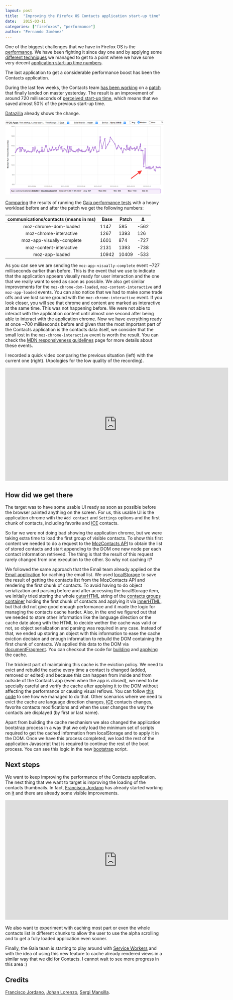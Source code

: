 ```yaml
---
layout: post
title:  "Improving the Firefox OS Contacts application start-up time"
date:   2015-03-11
categories: ["firefoxos", "performance"]
author: "Fernando Jiménez"
---
```


One of the biggest challenges that we have in Firefox OS is the [performance](https://developer.mozilla.org/en-US/Apps/Build/Performance/Performance_fundamentals). We have been fighting it since day one and by applying some [different techniques](https://developer.mozilla.org/en-US/Apps/Build/Performance/Optimizing_startup_performance) we managed to get to a point where we have some very decent [application start-up time numbers](https://datazilla.mozilla.org/b2g).

The last application to get a considerable performance boost has been the Contacts application.

During the last few weeks, the Contacts team [has been working](https://bugzilla.mozilla.org/show_bug.cgi?id=1112551) on a [patch](https://github.com/mozilla-b2g/gaia/commit/f1d0684817e5802961c02a04dcf667cfaf09d6ee) that finally landed on master yesterday. The result is an improvement of around 720 milliseconds of [perceived start-up time](https://developer.mozilla.org/en-US/Apps/Build/Performance/Firefox_OS_app_responsiveness_guidelines#Stages), which means that we saved almost 50% of the previous start-up time.

[Datazilla](https://datazilla.mozilla.org/b2g/?branch=master&device=flame-319MB&range=7&test=startup_%3E_moz-app-visually-complete&app_list=communications/contacts&app=communications/contacts&gaia_rev=9645d45d5777880e&gecko_rev=f6259882882b&plot=median) already shows the change.

![Datazilla changes](/content/images/2015/03/contactsperfimprovement-1.png)

[Comparing](https://github.com/stasm/test-perf-summary) the results of running the [Gaia performance tests](https://developer.mozilla.org/en-US/Firefox_OS/Platform/Automated_testing/Gaia_performance_tests) with a heavy workload before and after the patch we get the following numbers:

| communications/contacts (means in ms) | Base  | Patch | Δ    |
|:-------------------------------------:|-------|-------|------|
| moz-chrome-dom-loaded                 | 1147  | 585   | -562 |
| moz-chrome-interactive                | 1267  | 1393  | 126  |
| moz-app-visually-complete             | 1601  | 874   | -727 |
| moz-content-interactive               | 2131  | 1393  | -738 |
| moz-app-loaded                        | 10942 | 10409 | -533 |

As you can see we are sending the `moz-app-visually-complete` event ~727 milliseconds earlier than before. This is the event that we use to indicate that the application appears visually ready for user interaction and the one that we really want to send as soon as possible. We also get similar improvements for the `moz-chrome-dom-loaded`, `moz-content-interactive` and `moz-app-loaded` events. You can also notice that we had to make some trade offs and we lost some ground with the `moz-chrome-interactive` event. If you look closer, you will see that chrome and content are marked as interactive at the same time. This was not happening before. We were not able to interact with the application content until almost one second after being able to interact with the application chrome. Now we have everything ready at once ~700 milliseconds before and given that the most important part of the Contacts application is the contacts data itself, we consider that the small lost in the `moz-chrome-interactive` event is worth the result. You can check the [MDN responsiveness guidelines](https://developer.mozilla.org/en-US/Apps/Build/Performance/Firefox_OS_app_responsiveness_guidelines#Stages) page for more details about these events.

I recorded a quick video comparing the previous situation (left) with the current one (right). (Apologies for the low quality of the recording).

<iframe title="vimeo-player" src="https://player.vimeo.com/video/121901924" width="710" height="360" frameborder="0" allowfullscreen></iframe>

How did we get there
--------------------

The target was to have some usable UI ready as soon as possible before the browser painted anything on the screen. For us, this usable UI is the application chrome with the `Add contact` and `Settings` options and the first chunk of contacts, including favorite and [ICE](http://en.wikipedia.org/wiki/In_case_of_emergency) contacts.

So far we were not doing bad showing the application chrome, but we were taking extra time to load the first group of visible contacts. To show this first content we needed to do a request to the [MozContacts API](https://developer.mozilla.org/en-US/docs/Web/API/Navigator/mozContacts) to obtain the list of stored contacts and start appending to the DOM one new node per each contact information retrieved. The thing is that the result of this request rarely changed from one execution to the other. So why not caching it?

We followed the same approach that the Email team already applied on the [Email application](https://groups.google.com/forum/#!topic/mozilla.dev.gaia/v_jVuwOJMKI) for caching the email list. We used [localStorage](https://developer.mozilla.org/en-US/docs/Web/API/Window/localStorage) to save the result of getting the contacts list from the MozContacts API and rendering the first chunk of contacts. To avoid having to do object serialization and parsing before and after accessing the localStorage item, we initially tried storing the whole [outerHTML](https://developer.mozilla.org/en-US/docs/Web/API/Element/outerHTML) string of the [contacts groups container](https://github.com/mozilla-b2g/gaia/blob/master/apps/communications/contacts/index.html#L218) holding the first chunk of contacts and applying it via [innerHTML](https://developer.mozilla.org/en-US/docs/Web/API/Element/innerHTML), but that did not give good enough performance and it made the logic for managing the contacts cache harder. Also, in the end we figured out that we needed to store other information like the language direction or the cache date along with the HTML to decide wether the cache was valid or not, so object serialization and parsing was required in any case. Instead of that, we ended up storing an object with this information to ease the cache eviction decision and enough information to rebuild the DOM containing the first chunk of contacts. We applied this data to the DOM via [documentFragment](https://developer.mozilla.org/en-US/docs/Web/API/DocumentFragment). You can checkout the code for [building](https://github.com/mozilla-b2g/gaia/blob/master/apps/communications/contacts/js/views/list.js#L2274) and [applying](https://github.com/mozilla-b2g/gaia/blob/master/apps/communications/contacts/js/bootstrap.js#L173) the cache.

The trickiest part of maintaining this cache is the eviction policy. We need to evict and rebuild the cache every time a contact is changed (added, removed or edited) and because this can happen from inside and from outside of the Contacts app (even when the app is closed), we need to be specially careful and verify the cache after applying it to the DOM without affecting the performance or causing visual reflows. You can follow [this code](https://github.com/mozilla-b2g/gaia/blob/master/apps/communications/contacts/js/views/list.js#L2375) to see how we managed to do that. Other scenarios where we need to evict the cache are language direction changes, [ICE](http://en.wikipedia.org/wiki/In_case_of_emergency) contacts changes, favorite contacts modifications and when the user changes the way the contacts are displayed (by first or last name).

Apart from building the cache mechanism we also changed the application bootstrap process in a way that we only load the minimum set of scripts required to get the cached information from localStorage and to apply it in the DOM. Once we have this process completed, we load the rest of the application Javascript that is required to continue the rest of the boot process. You can see this logic in the new [bootstrap](https://github.com/mozilla-b2g/gaia/blob/master/apps/communications/contacts/js/bootstrap.js#L410) script.

Next steps
----------

We want to keep improving the performance of the Contacts application. The next thing that we want to target is improving the loading of the contacts thumbnails. In fact, [Francisco Jordano](https://twitter.com/mepartoconmigo) has already started working on [it](https://bugzilla.mozilla.org/show_bug.cgi?id=1089538) and there are already some visible improvements.

<iframe width="710" height="381" src="https://www.youtube-nocookie.com/embed/lOx-Ym2qUlM" frameborder="0" allow="accelerometer; autoplay; encrypted-media; gyroscope; picture-in-picture" allowfullscreen></iframe>

We also want to experiment with caching most part or even the whole contacts list in different chunks to allow the user to use the alpha scrolling and to get a fully loaded application even sooner.

Finally, the Gaia team is starting to play around with [Service Workers](http://www.html5rocks.com/en/tutorials/service-worker/introduction/) and with the idea of using this new feature to cache already rendered views in a similar way that we did for Contacts. I cannot wait to see more progress in this area :)

Credits
-------

[Francisco Jordano](https://twitter.com/mepartoconmigo), [Johan Lorenzo](https://github.com/JohanLorenzo), [Sergi Mansilla](http://sergimansilla.com/).
